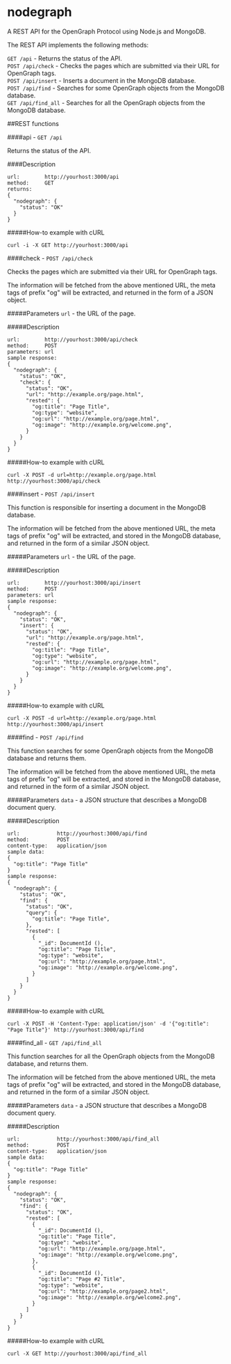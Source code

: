 nodegraph
=========

A REST API for the OpenGraph Protocol using Node.js and MongoDB.

The REST API implements the following methods:

`GET /api` - Returns the status of the API.  
`POST /api/check` - Checks the pages which are submitted via their URL for OpenGraph tags.  
`POST /api/insert` - Inserts a document in the MongoDB database.  
`POST /api/find` - Searches for some OpenGraph objects from the MongoDB database.  
`GET /api/find_all` - Searches for all the OpenGraph objects from the MongoDB database.  

##REST functions

####api - `GET /api`

Returns the status of the API.

####Description
```
url:		http://yourhost:3000/api
method:		GET
returns:
{
  "nodegraph": {
    "status": "OK"
  }
}
```

#####How-to example with cURL
```
curl -i -X GET http://yourhost:3000/api
```

####check - `POST /api/check`

Checks the pages which are submitted via their URL for OpenGraph tags.

The information will be fetched from the above mentioned URL, the meta tags of prefix "og" will be extracted,
and returned in the form of a JSON object.

#####Parameters
`url` - the URL of the page.

#####Description
```
url:		http://yourhost:3000/api/check
method:		POST
parameters:	url
sample response:
{
  "nodegraph": {
    "status": "OK",
    "check": {
      "status": "OK",
      "url": "http://example.org/page.html",
      "rested": {
        "og:title": "Page Title",
        "og:type": "website",
        "og:url": "http://example.org/page.html",
        "og:image": "http://example.org/welcome.png",
      }
    }
  }
}
```

#####How-to example with cURL
```
curl -X POST -d url=http://example.org/page.html http://yourhost:3000/api/check
```

####insert - `POST /api/insert`

This function is responsible for inserting a document in the MongoDB database.

The information will be fetched from the above mentioned URL, the meta tags of prefix "og" will be extracted,
and stored in the MongoDB database, and returned in the form of a similar JSON object.

#####Parameters
`url` - the URL of the page.

#####Description
```
url:		http://yourhost:3000/api/insert
method:		POST
parameters:	url
sample response:
{
  "nodegraph": {
    "status": "OK",
    "insert": {
      "status": "OK",
      "url": "http://example.org/page.html",
      "rested": {
        "og:title": "Page Title",
        "og:type": "website",
        "og:url": "http://example.org/page.html",
        "og:image": "http://example.org/welcome.png",
      }
    }
  }
}
```

#####How-to example with cURL
```
curl -X POST -d url=http://example.org/page.html http://yourhost:3000/api/insert
```

####find - `POST /api/find`

This function searches for some OpenGraph objects from the MongoDB database and returns them.

The information will be fetched from the above mentioned URL, the meta tags of prefix "og" will be extracted,
and stored in the MongoDB database, and returned in the form of a similar JSON object.

#####Parameters
`data` - a JSON structure that describes a MongoDB document query.

#####Description
```
url:			http://yourhost:3000/api/find
method:			POST
content-type:	application/json
sample data:
{
  "og:title": "Page Title"
}
sample response:
{
  "nodegraph": {
    "status": "OK",
    "find": {
      "status": "OK",
      "query": {
        "og:title": "Page Title",
      },
      "rested": [
        {
          "_id": DocumentId (),
          "og:title": "Page Title",
          "og:type": "website",
          "og:url": "http://example.org/page.html",
		  "og:image": "http://example.org/welcome.png",
        }
      ]
    }
  }
}
```

#####How-to example with cURL
```
curl -X POST -H 'Content-Type: application/json' -d '{"og:title": "Page Title"}' http://yourhost:3000/api/find
```


####find_all - `GET /api/find_all`

This function searches for all the OpenGraph objects from the MongoDB database, and returns them.

The information will be fetched from the above mentioned URL, the meta tags of prefix "og" will be extracted,
and stored in the MongoDB database, and returned in the form of a similar JSON object.

#####Parameters
`data` - a JSON structure that describes a MongoDB document query.

#####Description
```
url:			http://yourhost:3000/api/find_all
method:			POST
content-type:	application/json
sample data:
{
  "og:title": "Page Title"
}
sample response:
{
  "nodegraph": {
    "status": "OK",
    "find": {
      "status": "OK",
      "rested": [
        {
          "_id": DocumentId (),
          "og:title": "Page Title",
          "og:type": "website",
          "og:url": "http://example.org/page.html",
		  "og:image": "http://example.org/welcome.png",
        },
		{
          "_id": DocumentId (),
          "og:title": "Page #2 Title",
          "og:type": "website",
          "og:url": "http://example.org/page2.html",
		  "og:image": "http://example.org/welcome2.png",
        }
      ]
    }
  }
}
```

#####How-to example with cURL
```
curl -X GET http://yourhost:3000/api/find_all
```
